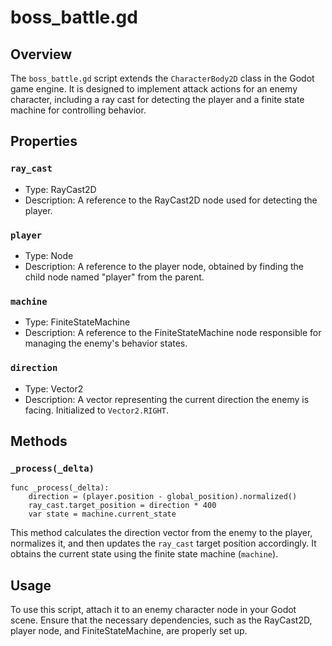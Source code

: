 # boss_battle.gd

## Overview

The `boss_battle.gd` script extends the `CharacterBody2D` class in the Godot game engine. It is designed to implement attack actions for an enemy character, including a ray cast for detecting the player and a finite state machine for controlling behavior.

## Properties

### `ray_cast`

- Type: RayCast2D
- Description: A reference to the RayCast2D node used for detecting the player.

### `player`

- Type: Node
- Description: A reference to the player node, obtained by finding the child node named "player" from the parent.

### `machine`

- Type: FiniteStateMachine
- Description: A reference to the FiniteStateMachine node responsible for managing the enemy's behavior states.

### `direction`

- Type: Vector2
- Description: A vector representing the current direction the enemy is facing. Initialized to `Vector2.RIGHT`.

## Methods

### `_process(_delta)`

```gdscript
func _process(_delta):
    direction = (player.position - global_position).normalized()
    ray_cast.target_position = direction * 400
    var state = machine.current_state
```
This method calculates the direction vector from the enemy to the player, normalizes it, and then updates the `ray_cast` target position accordingly. 
It obtains the current state using the finite state machine (`machine`).

## Usage 
To use this script, attach it to an enemy character node in your Godot scene. Ensure that the necessary dependencies, such as the RayCast2D, player node, and FiniteStateMachine, are properly set up.